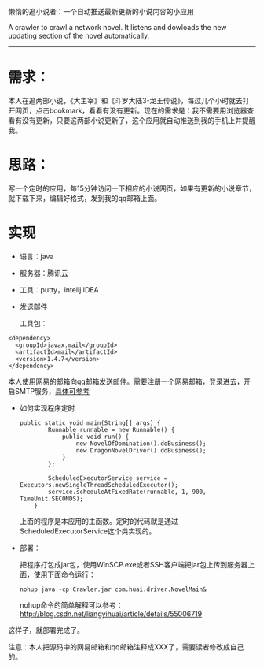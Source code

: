 懒惰的追小说者：一个自动推送最新更新的小说内容的小应用

A crawler to crawl a network novel. It listens and dowloads the new updating section of the novel automatically.

***

# 需求：

本人在追两部小说，《大主宰》和《斗罗大陆3-龙王传说》，每过几个小时就去打开网页，点击bookmark，看看有没有更新。现在的需求是：我不需要用浏览器查看有没有更新，只要这两部小说更新了，这个应用就自动推送到我的手机上并提醒我。



# 思路：

写一个定时的应用，每15分钟访问一下相应的小说网页，如果有更新的小说章节，就下载下来，编辑好格式，发到我的qq邮箱上面。



# 实现

- 语言：java

- 服务器：腾讯云

- 工具：putty，intelij IDEA

- 发送邮件

  工具包：

```
<dependency>
  <groupId>javax.mail</groupId>
  <artifactId>mail</artifactId>
  <version>1.4.7</version>
</dependency>
```

本人使用网易的邮箱向qq邮箱发送邮件。需要注册一个网易邮箱，登录进去，开启SMTP服务，[具体可参考](http://help.163.com/10/0312/13/61J0LI3200752CLQ.html)

- 如何实现程序定时

  ```
  public static void main(String[] args) {
          Runnable runnable = new Runnable() {
              public void run() {
                  new NovelOfDomination().doBusiness();
                  new DragonNovelDriver().doBusiness();
              }
          };

          ScheduledExecutorService service = Executors.newSingleThreadScheduledExecutor();
          service.scheduleAtFixedRate(runnable, 1, 900, TimeUnit.SECONDS);
      }
  ```

  上面的程序是本应用的主函数。定时的代码就是通过ScheduledExecutorService这个类实现的。

- 部署：

  把程序打包成jar包，使用WinSCP.exe或者SSH客户端把jar包上传到服务器上面，使用下面命令运行：

  ```
  nohup java -cp Crawler.jar com.huai.driver.NovelMain&
  ```

  nohup命令的简单解释可以参考：http://blog.csdn.net/liangyihuai/article/details/55006719

这样子，就部署完成了。



注意：本人把源码中的网易邮箱和qq邮箱注释成XXX了，需要读者修改成自己的。




